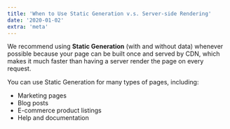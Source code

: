```yaml
---
title: 'When to Use Static Generation v.s. Server-side Rendering'
date: '2020-01-02'
extra: 'meta'
---
```


We recommend using **Static Generation** (with and without data) whenever possible because your page can be built once and served by CDN, which makes it much faster than having a server render the page on every request.

You can use Static Generation for many types of pages, including:

- Marketing pages
- Blog posts
- E-commerce product listings
- Help and documentation